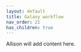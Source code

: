 ```yaml
---
layout: default
title: Galaxy workflow
nav_order: 21
has_children: true
---
```


Allison will add content here.


